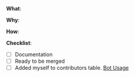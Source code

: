 <!-- What changes are being made? (What feature/bug is being fixed here?)

e.g. Fixes #0

Check this [list](https://help.github.com/en/articles/closing-issues-using-keywords) of valid keywords.
 -->
**What**:

<!-- Why are these changes necessary? -->
**Why**:

<!-- How were these changes implemented? -->
**How**:

<!-- Have you done all of these things?  -->
**Checklist**:
<!-- add "N/A" to the end of each line that's irrelevant to your changes -->
<!-- to check an item, place an "x" in the box like so: "- [x] Documentation" -->
- [ ] Documentation
- [ ] Ready to be merged <!-- In your opinion, is this ready to be merged as soon as it's reviewed? -->
- [ ] Added myself to contributors table. <!-- this is optional, see the contributing guidelines for instructions -->
[Bot Usage](https://allcontributors.org/docs/en/bot/installation#4-update-your-contributing-documentation)

<!-- feel free to add additional comments -->
